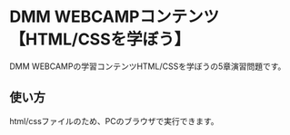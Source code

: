 # DMM WEBCAMPコンテンツ【HTML/CSSを学ぼう】
DMM WEBCAMPの学習コンテンツHTML/CSSを学ぼうの5章演習問題です。
## 使い方
html/cssファイルのため、PCのブラウザで実行できます。